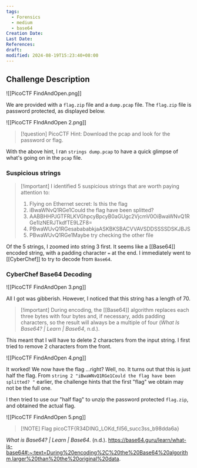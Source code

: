 ```yaml
---
tags:
  - Forensics
  - medium
  - base64
Creation Date: 
Last Date: 
References: 
draft: 
modified: 2024-08-19T15:23:40+08:00
---
```

## Challenge Description 

![[PicoCTF FindAndOpen.png]]

We are provided with a `flag.zip` file and a `dump.pcap` file. The `flag.zip` file is password protected, as displayed below. 

![[PicoCTF FIndAndOpen 2.png]]

>[!question] PicoCTF Hint: Download the pcap and look for the password or flag.

With the above hint, I ran `strings dump.pcap` to have a quick glimpse of what's going on in the `pcap` file. 

### Suspicious strings
>[!important] I identified 5 suspicious strings that are worth paying attention to: 
>1. Flying on Ethernet secret: Is this the flag
>2. iBwaWNvQ1RGe1Could the flag have been splitted?  
>3. AABBHHPJGTFRLKVGhpcyBpcyB0aGUgc2VjcmV0OiBwaWNvQ1RGe1IzNERJTkdfTE9LZF8=  
>4. PBwaWUvQ1RGesabababkjaASKBKSBACVVAVSDDSSSSDSKJBJS  
>5. PBwaWUvQ1RGe1Maybe try checking the other file

Of the 5 strings, I zoomed into string 3 first. It seems like a [[Base64]] encoded string, with a padding character `=` at the end. I immediately went to [[CyberChef]] to try to decode from `Base64`.  

### CyberChef Base64 Decoding
![[PicoCTF FindAndOpen 3.png]]

All I got was gibberish. However, I noticed that this string has a length of 70.

>[!important] During encoding, the [[Base64]] algorithm replaces each three bytes with four bytes and, if necessary, adds padding characters, so the result will always be a multiple of four (_What Is Base64? | Learn | Base64_, n.d.). 

This meant that I will have to delete 2 characters from the input string. I first tried to remove 2 characters from the front. 

![[PicoCTF FindAndOpen 4.png]]

It worked! We now have the flag ...right? Well, no. It turns out that this is just half the flag. From `string 2 "iBwaWNvQ1RGe1Could the flag have been splitted? "`  earlier, the challenge hints that the first "flag" we obtain may not be the full one. 

I then tried to use our "half flag" to unzip the password protected `flag.zip`, and obtained the actual flag. 

![[PicoCTF FindAndOpen 5.png]]

> [!NOTE] Flag
> picoCTF{R34DING_LOKd_fil56_succ3ss_b98dda6a}



_What is Base64? | Learn | Base64_. (n.d.). https://base64.guru/learn/what-is-base64#:~:text=During%20encoding%2C%20the%20Base64%20algorithm,larger%20than%20the%20original%20data.